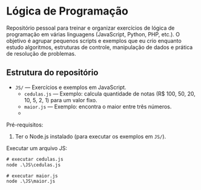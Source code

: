 # Lógica de Programação

Repositório pessoal para treinar e organizar exercícios de lógica de programação em várias linguagens (JavaScript, Python, PHP, etc.). O objetivo é agrupar pequenos scripts e exemplos que eu crio enquanto estudo algoritmos, estruturas de controle, manipulação de dados e prática de resolução de problemas.

## Estrutura do repositório

- `JS/` — Exercícios e exemplos em JavaScript.
  - `cedulas.js` — Exemplo: calcula quantidade de notas (R$ 100, 50, 20, 10, 5, 2, 1) para um valor fixo.
  - `maior.js` — Exemplo: encontra o maior entre três números.
  - 
Pré-requisitos:
  1. Ter o Node.js instalado (para executar os exemplos em `JS/`).

Executar um arquivo JS:
```cmd
# executar cedulas.js
node .\JS\cedulas.js

# executar maior.js
node .\JS\maior.js
```
